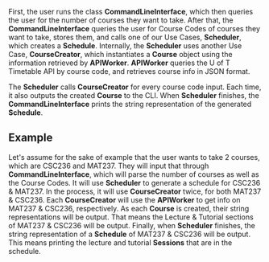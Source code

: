First, the user runs the class **CommandLineInterface**, which then queries the user for the number of courses they want to take. After that, the **CommandLineInterface** queries the user for Course Codes of courses they want to take, stores them, and calls one of our Use Cases, **Scheduler**, which creates a **Schedule**. Internally, the **Scheduler** uses another Use Case, **CourseCreator**, which instantiates a **Course** object using the information retrieved by **APIWorker**. **APIWorker** queries the U of T Timetable API by course code, and retrieves course info in JSON format.

The **Scheduler** calls **CourseCreator** for every course code input. Each time, it also outputs the created **Course** to the CLI. When **Scheduler** finishes, the **CommandLineInterface** prints the string representation of the generated **Schedule**.

## Example

Let's assume for the sake of example that the user wants to take 2 courses, which are CSC236 and MAT237. They will input that through **CommandLineInterface**, which will parse the number of courses as well as the Course Codes. It will use **Scheduler** to generate a schedule for CSC236 & MAT237. In the process, it will use **CourseCreator** twice, for both MAT237 & CSC236. Each **CourseCreator** will use the **APIWorker** to get info on MAT237 & CSC236, respectively. As each **Course** is created, their string representations will be output. That means the Lecture & Tutorial sections of MAT237 & CSC236 will be output. Finally, when **Scheduler** finishes, the string representation of a **Schedule** of MAT237 & CSC236 will be output. This means printing the lecture and tutorial **Sessions** that are in the schedule. 